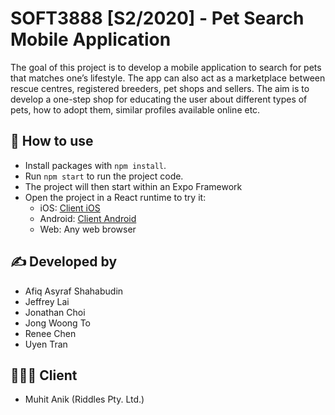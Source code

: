 # SOFT3888 [S2/2020] - Pet Search Mobile Application 

The goal of this project is to develop a mobile application to search for pets that matches one’s lifestyle. The app can also act as a marketplace between rescue centres, registered breeders, pet shops and sellers. The aim is to develop a one-step shop for educating the user about different types of pets, how to adopt them, similar profiles available online etc.

## 📝 How to use

- Install packages with `npm install`.
- Run `npm start` to run the project code.
- The project will then start within an Expo Framework
- Open the project in a React runtime to try it:
  - iOS: [Client iOS](https://itunes.apple.com/app/apple-store/id982107779)
  - Android: [Client Android](https://play.google.com/store/apps/details?id=host.exp.exponent&referrer=blankexample)
  - Web: Any web browser
  
## ✍️ Developed by
- Afiq Asyraf Shahabudin
- Jeffrey Lai
- Jonathan Choi
- Jong Woong To
- Renee Chen
- Uyen Tran

## 👨🏻‍💼 Client
- Muhit Anik (Riddles Pty. Ltd.)

